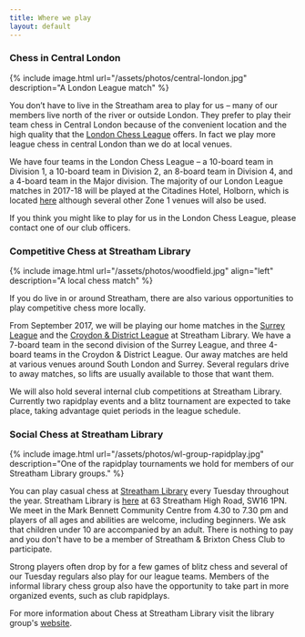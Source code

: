 ```yaml
---
title: Where we play
layout: default
---
```


<a name="central-london"></a>

### Chess in Central London

{% include image.html url="/assets/photos/central-london.jpg" description="A London League match" %}

You don’t have to live in the Streatham area to play for us – many of our members live north of the river or outside
London. They prefer to play their team chess in Central London because of the convenient location and the high quality
that the [London Chess League](http://www.londonchess.org.uk/main.php) offers. In fact we play more league chess in central London than we do at local venues.

We have four teams in the London Chess League – a 10-board team in Division 1, a 10-board team in Division 2,
an 8-board team in Division 4, and a 4-board team in the Major division. The majority of our London League matches in 2017-18 will be played at the Citadines Hotel, Holborn, which is located [here](https://www.google.co.uk/maps/place/Citadines+Holborn-Covent+Garden+London/@51.5182942,-0.1206973,17z/data=!4m13!1m7!3m6!1s0x48761b3597627687:0x97304b6330a0a89d!2sHigh+Holborn,+London+WC1V+6LF!3b1!8m2!3d51.5182874!4d-0.1187017!3m4!1s0x0:0xd4a983d961c3e6e5!8m2!3d51.5178531!4d-0.1185583?hl=en) although several other Zone 1 venues will also be used.

If you think you might like to play for us in the London Chess League, please contact one of our club officers.

<a name="woodfield-grove"></a>

### Competitive Chess at Streatham Library

{% include image.html url="/assets/photos/woodfield.jpg" align="left" description="A local chess match" %}

If you do live in or around Streatham, there are also various opportunities to play competitive chess more locally.

From September 2017, we will be playing our home matches in the [Surrey League](http://www.scca.co.uk/) and the
[Croydon & District League](http://www.croydonchessleague.org.uk/) at Streatham Library. We have a 7-board team in
the second division of the Surrey League, and three 4-board teams in the Croydon & District League. Our away matches are held at various venues around South London and Surrey. Several regulars drive to away matches, so lifts are usually available to those that want them.

We will also hold  several internal club competitions at Streatham Library. Currently two rapidplay events and a blitz tournament are expected to take place, taking advantage quiet periods in the league schedule.


<a name="whitelion"></a>

### Social Chess at Streatham Library

{% include image.html url="/assets/photos/wl-group-rapidplay.jpg" description="One of the rapidplay tournaments we hold for members of our Streatham Library groups." %}

You can play casual chess at [Streatham Library](http://www.lambeth.gov.uk/places/streatham-library) every Tuesday throughout the year. Streatham Library is [here](https://www.google.co.uk/maps/place/London+SW16+1PN/@51.4317243,-0.1291294,17z/data=!3m1!4b1!4m2!3m1!1s0x487604280906fd47:0xa10f28b2b86f41a0) at 63 Streatham High Road, SW16 1PN. We meet in the Mark Bennett Community Centre from 4.30 to 7.30 pm and players of all ages and abilities are welcome, including beginners. We ask that children under 10 are accompanied by an adult. There is nothing to pay and you don't have to be a member of Streatham & Brixton Chess Club to participate.

Strong players often drop by for a few games of blitz chess and several of our Tuesday regulars also play for our league teams. Members of the informal library chess group also have the opportunity to take part in more organized events, such as club rapidplays.

For more information about Chess at Streatham Library visit the library group's [website](https://sites.google.com/site/chessatstreathamlibrary/).
 
